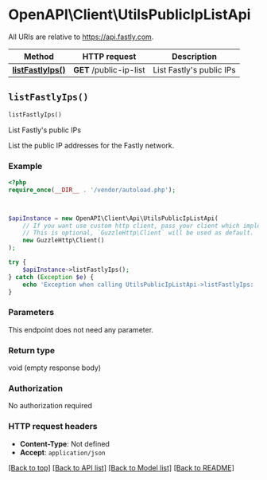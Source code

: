 # OpenAPI\Client\UtilsPublicIpListApi

All URIs are relative to https://api.fastly.com.

Method | HTTP request | Description
------------- | ------------- | -------------
[**listFastlyIps()**](UtilsPublicIpListApi.md#listFastlyIps) | **GET** /public-ip-list | List Fastly&#39;s public IPs


## `listFastlyIps()`

```php
listFastlyIps()
```

List Fastly's public IPs

List the public IP addresses for the Fastly network.

### Example

```php
<?php
require_once(__DIR__ . '/vendor/autoload.php');



$apiInstance = new OpenAPI\Client\Api\UtilsPublicIpListApi(
    // If you want use custom http client, pass your client which implements `GuzzleHttp\ClientInterface`.
    // This is optional, `GuzzleHttp\Client` will be used as default.
    new GuzzleHttp\Client()
);

try {
    $apiInstance->listFastlyIps();
} catch (Exception $e) {
    echo 'Exception when calling UtilsPublicIpListApi->listFastlyIps: ', $e->getMessage(), PHP_EOL;
}
```

### Parameters

This endpoint does not need any parameter.

### Return type

void (empty response body)

### Authorization

No authorization required

### HTTP request headers

- **Content-Type**: Not defined
- **Accept**: `application/json`

[[Back to top]](#) [[Back to API list]](../../README.md#endpoints)
[[Back to Model list]](../../README.md#models)
[[Back to README]](../../README.md)
